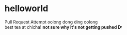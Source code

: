 # helloworld
Pull Request Attempt
oolong
dong ding oolong
<br> best tea at chicha!
<b> not sure why it's not getting pushed D:</b>
